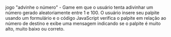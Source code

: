 jogo "advinhe o número" - Game em que o usuário tenta adivinhar um número gerado aleatoriamente entre 1 e 100. O usuário insere seu palpite usando um formulário e o código JavaScript verifica o palpite em relação ao número de destino e exibe uma mensagem indicando se o palpite é muito alto, muito baixo ou correto.
